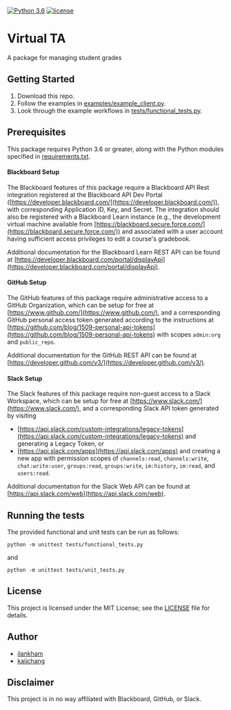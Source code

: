 [![Python 3.6](https://img.shields.io/badge/python-3.6-brightgreen.svg)](#prerequisites)  [![license](https://img.shields.io/badge/license-MIT%20License-blue.svg)](LICENSE)

# Virtual TA
A package for managing student grades

## Getting Started

1. Download this repo.
2. Follow the examples in [examples/example_client.py](examples/example_client.py).
3. Look through the example workflows in [tests/functional_tests.py](tests/functional_tests.py).

## Prerequisites

This package requires Python 3.6 or greater, along with the Python modules specified in [requirements.txt](requirements.txt).

#### Blackboard Setup

The Blackboard features of this package require a Blackboard API Rest integration registered at the Blackboard API Dev Portal ([https://developer.blackboard.com/](https://developer.blackboard.com/)), with corresponding Application ID, Key, and Secret. The integration should also be registered with a Blackboard Learn instance (e.g., the development virtual machine available from [https://blackboard.secure.force.com/](https://blackboard.secure.force.com/)) and associated with a user account having sufficient access privileges to edit a course's gradebook.

Additional documentation for the Blackboard Learn REST API can be found at [https://developer.blackboard.com/portal/displayApi](https://developer.blackboard.com/portal/displayApi).

#### GitHub Setup

The GitHub features of this package require administrative access to a GitHub Organization, which can be setup for free at [https://www.github.com/](https://www.github.com/), and a corresponding GitHub personal access token generated according to the instructions at [https://github.com/blog/1509-personal-api-tokens](https://github.com/blog/1509-personal-api-tokens) with scopes `admin:org` and `public_repo`.

Additional documentation for the GitHub REST API can be found at [https://developer.github.com/v3/](https://developer.github.com/v3/).

#### Slack Setup

The Slack features of this package require non-guest access to a Slack Workspace, which can be setup for free at [https://www.slack.com/](https://www.slack.com/), and a corresponding Slack API token generated by visiting
- [https://api.slack.com/custom-integrations/legacy-tokens](https://api.slack.com/custom-integrations/legacy-tokens) and generating a Legacy Token, or
- [https://api.slack.com/apps](https://api.slack.com/apps) and creating a new app with permission scopes of `channels:read`, `channels:write`, `chat:write:user`, `groups:read`, `groups:write`, `im:history`, `im:read`, and `users:read`.

Additional documentation for the Slack Web API can be found at [https://api.slack.com/web](https://api.slack.com/web).

## Running the tests

The provided functional and unit tests can be run as follows:
```
python -m unittest tests/functional_tests.py
```
and
```
python -m unittest tests/unit_tests.py
```

## License
This project is licensed under the MIT License; see the [LICENSE](LICENSE) file for details.

## Author
* [ilankham](https://github.com/ilankham)
* [kaiichang](https://github.com/kaiichang)

## Disclaimer

This project is in no way affiliated with Blackboard, GitHub, or Slack.
